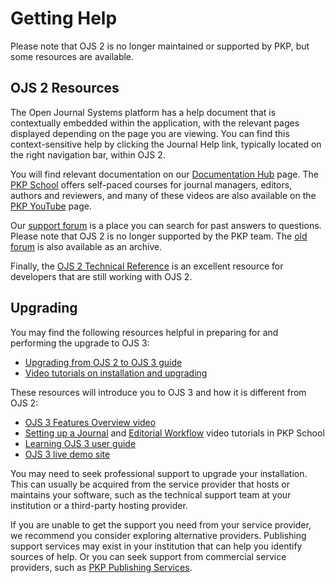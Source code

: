 # Getting Help

Please note that OJS 2 is no longer maintained or supported by PKP, but some resources are available.

## OJS 2 Resources

The Open Journal Systems platform has a help document that is contextually embedded within the application, with the relevant pages displayed depending on the page you are viewing. You can find this context-sensitive help by clicking the Journal Help link, typically located on the right navigation bar, within OJS 2.

You will find relevant documentation on our [Documentation Hub](https://docs.pkp.sfu.ca) page. The [PKP School](http://pkpschool.sfu.ca/) offers self-paced courses for journal managers, editors, authors and reviewers, and many of these videos are also available on the [PKP YouTube](https://www.youtube.com/user/PublicKnowledgeProj/) page.

Our [support forum](https://forum.pkp.sfu.ca/) is a place you can search for past answers to questions. Please note that OJS 2 is no longer supported by the PKP team. The [old forum](http://wayback.archive-it.org/7100/20160819234652/https:/pkp.sfu.ca/support/forum/index.php) is also available as an archive.

Finally, the [OJS 2 Technical Reference](https://docs.pkp.sfu.ca/ojs-2-technical-reference/en/) is an excellent resource for developers that are still working with OJS 2.

## Upgrading

You may find the following resources helpful in preparing for and performing the upgrade to OJS 3:

- [Upgrading from OJS 2 to OJS 3 guide](https://docs.pkp.sfu.ca/upgrading-ojs-2-to-3/)
- [Video tutorials on installation and upgrading](https://www.youtube.com/playlist?list=PLg358gdRUrDUQZOR5vyQEoVtGe4a24Y9E)

These resources will introduce you to OJS 3 and how it is different from OJS 2:

- [OJS 3 Features Overview video](https://www.youtube.com/watch?v=UFkEj2kXd-0)
- [Setting up a Journal](https://pkpschool.sfu.ca/courses/setting-up-a-journal-in-ojs-3/) and [Editorial Workflow](https://pkpschool.sfu.ca/courses/editorial-workflow-in-ojs-3/) video tutorials in PKP School
- [Learning OJS 3 user guide](https://docs.pkp.sfu.ca/learning-ojs/)
- [OJS 3 live demo site](https://demo.publicknowledgeproject.org/ojs3/testdrive)

You may need to seek professional support to upgrade your installation. This can usually be acquired from the service provider that hosts or maintains your software, such as the technical support team at your institution or a third-party hosting provider.

If you are unable to get the support you need from your service provider, we recommend you consider exploring alternative providers. Publishing support services may exist in your institution that can help you identify sources of help. Or you can seek support from commercial service providers, such as [PKP Publishing Services](https://pkpservices.sfu.ca/).
